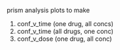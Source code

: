 prism analysis plots to make
1. conf_v_time (one drug, all concs)
2. conf_v_time (all drugs, one conc)
3. conf_v_dose (one drug, all conc)
